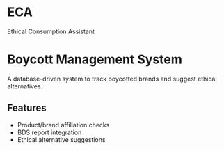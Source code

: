 # ECA
Ethical Consumption Assistant
# Boycott Management System  
A database-driven system to track boycotted brands and suggest ethical alternatives.  
## Features  
- Product/brand affiliation checks  
- BDS report integration  
- Ethical alternative suggestions  
